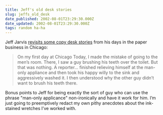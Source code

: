 ```yaml
---
title: Jeff's old desk stories
slug: jeffs_old_desk
date_published: 2002-08-01T23:29:30.000Z
date_updated: 2002-08-01T23:29:30.000Z
tags: random ha-ha
---
```


Jeff Jarvis [revisits some copy desk stories](http://www.buzzmachine.com/) from his days in the paper business in Chicago:

> On my first day at Chicago Today, I made the mistake of going to the men’s room. There, I saw a guy brushing his teeth over the toilet. But that was nothing. A reporter… finished relieving himself at the man-only appliance and then took his happy willy to the sink and aggressively washed it. I then understood why the other guy didn’t want to brush his teeth there.

Bonus points to Jeff for being exactly the sort of guy who can use the phrase "man-only applicance" non-ironically and have it work for him. I’m just going to preemptively redact my own pithy anecdotes about the ink-stained wretches I’ve worked with.
